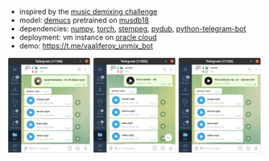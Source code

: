 * inspired by the [music demixing challenge](https://www.aicrowd.com/challenges/music-demixing-challenge-ismir-2021)
* model: [demucs](https://github.com/facebookresearch/demucs) pretrained on [musdb18](https://sigsep.github.io/datasets/musdb.html)
* dependencies: [numpy](https://github.com/numpy/numpy), [torch](https://github.com/pytorch/pytorch), [stempeg](https://github.com/faroit/stempeg), [pydub](https://github.com/jiaaro/pydub), [python-telegram-bot](https://github.com/python-telegram-bot/python-telegram-bot)
* deployment: vm instance on [oracle cloud](https://www.oracle.com/cloud)
* demo: https://t.me/vaaliferov_unmix_bot

![Alt Text](pics/tg.png)